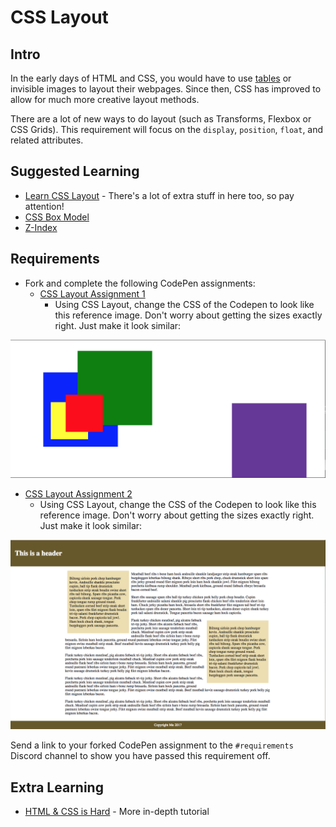 # CSS Layout

## Intro

In the early days of HTML and CSS, you would have to use [tables](http://shouldiusetablesforlayout.com) or invisible images to layout their webpages. Since then, CSS has improved to allow for much more creative layout methods.

There are a lot of new ways to do layout (such as Transforms, Flexbox or CSS Grids). This requirement will focus on the `display`, `position`, `float`, and related attributes. 
## Suggested Learning

- [Learn CSS Layout](http://learnlayout.com) - There's a lot of extra stuff in here too, so pay attention!
- [CSS Box Model](https://www.google.com/url?sa=t&rct=j&q=&esrc=s&source=web&cd=12&ved=0ahUKEwjKr7PDgarVAhXIhFQKHTwoBl4QFghfMAs&url=http%3A%2F%2Flearn.shayhowe.com%2Fhtml-css%2Fopening-the-box-model%2F&usg=AFQjCNGU3mfLsAasdJjHgGbOxHMIFwsqpA)
- [Z-Index](https://developer.mozilla.org/en-US/docs/Web/CSS/z-index)

## Requirements

- Fork and complete the following CodePen assignments:
  - [CSS Layout Assignment 1](https://codepen.io/alexanderson1993/pen/YxyqZp?editors=1100)
    - Using CSS Layout, change the CSS of the Codepen to look like this reference image. Don't worry about getting the sizes exactly right. Just make it look similar:

![CSS Layout 1](./layout1.png)

  - [CSS Layout Assignment 2](https://codepen.io/alexanderson1993/pen/VzvqzN?editors=1100)
    - Using CSS Layout, change the CSS of the Codepen to look like this reference image. Don't worry about getting the sizes exactly right. Just make it look similar:

![CSS Layout 2](./layout2.png)

Send a link to your forked CodePen assignment to the `#requirements` Discord channel to show you have passed this requirement off.

## Extra Learning

- [HTML & CSS is Hard](https://internetingishard.com/html-and-css/) - More in-depth tutorial

